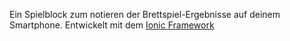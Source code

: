 Ein Spielblock zum notieren der Brettspiel-Ergebnisse auf deinem Smartphone. Entwickelt mit dem [Ionic Framework](http://ionicframework.com/)
